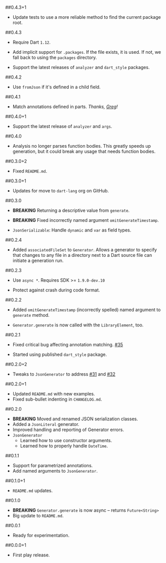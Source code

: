 ##0.4.3+1

* Update tests to use a more reliable method to find the current package root.

##0.4.3

* Require Dart `1.12`.

* Add implicit support for `.packages`. If the file exists, it is used.
  If not, we fall back to using the `packages` directory.
  
* Support the latest releases of `analyzer` and `dart_style` packages.

##0.4.2

* Use `fromJson` if it's defined in a child field.

##0.4.1

* Match annotations defined in parts. *Thanks, [Greg](https://github.com/greglittlefield-wf)!*

##0.4.0+1

* Support the latest release of `analyzer` and `args`.

##0.4.0

* Analysis no longer parses function bodies. This greatly speeds up generation,
  but it could break any usage that needs function bodies.

##0.3.0+2

* Fixed `README.md`.

##0.3.0+1

* Updates for move to `dart-lang` org on GitHub.

##0.3.0

* **BREAKING** Returning a descriptive value from `generate`.

* **BREAKING** Fixed incorrectly named argument `omitGenerateTimestamp`.

* `JsonSerializable`: Handle `dynamic` and `var` as field types.

##0.2.4

* Added `associatedFileSet` to `Generator`. Allows a generator to specify
  that changes to any file in a directory next to a Dart source file can
  initiate a generation run.

##0.2.3

* Use `async *`. Requires SDK >= `1.9.0-dev.10`

* Protect against crash during code format.

##0.2.2

* Added `omitGenerateTimestamp` (incorrectly spelled) named argument to 
  `generate` method.

* `Generator.generate` is now called with the `LibraryElement`, too.

##0.2.1

* Fixed critical bug affecting annotation matching.
  [#35](https://github.com/dart-lang/source_gen/issues/35)
  
* Started using published `dart_style` package.

##0.2.0+2

* Tweaks to `JsonGenerator` to address 
  [#31](https://github.com/dart-lang/source_gen/issues/31) and
  [#32](https://github.com/dart-lang/source_gen/issues/32)

##0.2.0+1
* Updated `README.md` with new examples.
* Fixed sub-bullet indenting in `CHANGELOG.md`.

##0.2.0
* **BREAKING** Moved and renamed JSON serialization classes.
* Added a `JsonLiteral` generator.
* Improved handling and reporting of Generator errors.
* `JsonGenerator`
    * Learned how to use constructor arguments.
    * Learned how to properly handle `DateTime`.

##0.1.1
* Support for parametrized annotations.
* Add named arguments to `JsonGenerator`.

##0.1.0+1
* `README.md` updates.

##0.1.0
* **BREAKING** `Generator.generate` is now async – returns `Future<String>`
* Big update to `README.md`.

##0.0.1
* Ready for experimentation.

##0.0.0+1
* First play release.
